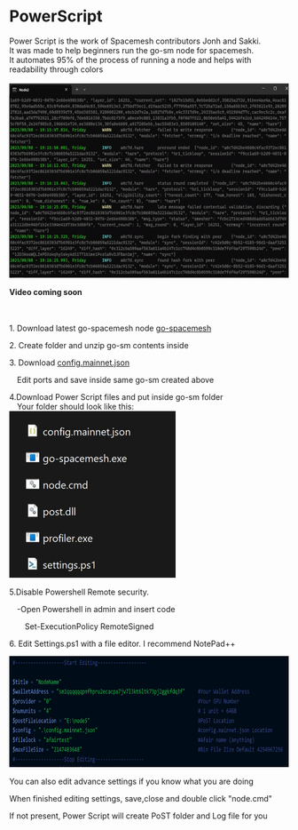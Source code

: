 # PowerScript
Power Script is the work of Spacemesh contributors Jonh and Sakki.<br>
It was made to help beginners run the go-sm node for spacemesh.<br>
It automates 95% of the process of running a node and helps with readability through colors<br>
<br>
<img src="https://github.com/xeliuqa/PowerScript/blob/main/assets/node.jpg" height="350px" width="600px"/></p>
<strong>Video coming soon</strong><br>
<br>
<br>
<div id="How to:" class="tabcontent">
<p>1. Download latest go-spacemesh node <a href="https://github.com/spacemeshos/go-spacemesh/releases">go-spacemesh</a></p>
<p>2. Create folder and unzip go-sm contents inside<br></p>
<p>3. Download <a href="https://configs.spacemesh.network/config.mainnet.json">config.mainnet.json</a></p>
<p>&emsp;Edit ports and save inside same go-sm created above<br></p>
<p>4.Download Power Script files and put inside go-sm folder<br>
  &emsp;Your folder should look like this:<br>
  <img src="https://github.com/xeliuqa/PowerScript/blob/main/assets/folder.jpg" height="300px" width="300px"/></p>
<p>5.Disable Powershell Remote security.</p>
<p>&emsp;-Open Powershell in admin and insert code<br></p>
<p$${\color{green}>&emsp;&emsp;Set-ExecutionPolicy RemoteSigned</p>
<p>6. Edit Settings.ps1 with a file editor. I recommend NotePad++</p>
</div>

<img src="https://github.com/xeliuqa/PowerScript/blob/main/assets/settings.png" height="200px" width="600px"/>
<p>You can also edit advance settings if you know what you are doing</p>
<p>When finished editing settings, save,close and double click "node.cmd"</p>
<p>If not present, Power Script will create PoST folder and Log file for you</p>


